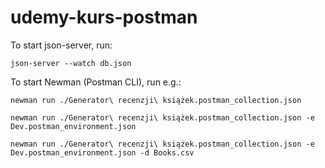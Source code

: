 # udemy-kurs-postman

To start json-server, run:
```
json-server --watch db.json
```

To start Newman (Postman CLI), run e.g.:
```
newman run ./Generator\ recenzji\ książek.postman_collection.json

newman run ./Generator\ recenzji\ książek.postman_collection.json -e Dev.postman_environment.json 

newman run ./Generator\ recenzji\ książek.postman_collection.json -e Dev.postman_environment.json -d Books.csv
```